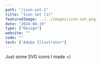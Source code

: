 ```yaml
---
path: "/icon-set-1"
title: "Icon Set (1)"
featuredImage: ../../images/icon-set.png
date: "2024-08-19"
type: ["Design"]
website: ""
code: ""
tech: ["Adobe Illustrator"]
---
```


Just some SVG icons I made =)